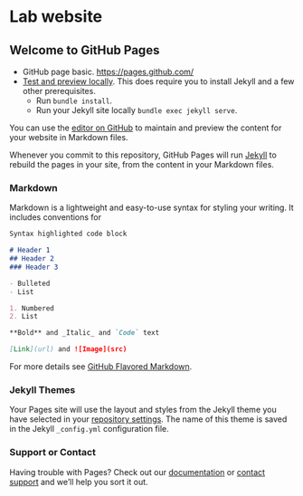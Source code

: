 # Lab website
## Welcome to GitHub Pages
- GitHub page basic. https://pages.github.com/
- [Test and preview locally](https://docs.github.com/en/pages/setting-up-a-github-pages-site-with-jekyll/testing-your-github-pages-site-locally-with-jekyll). This does require you to install Jekyll and a few other prerequisites.
  - Run `bundle install`.
  - Run your Jekyll site locally `bundle exec jekyll serve`.

You can use the [editor on GitHub](https://github.com/stevenhwu/stevenhwu.github.io/edit/main/README.md) to maintain and preview the content for your website in Markdown files.

Whenever you commit to this repository, GitHub Pages will run [Jekyll](https://jekyllrb.com/) to rebuild the pages in your site, from the content in your Markdown files.

### Markdown

Markdown is a lightweight and easy-to-use syntax for styling your writing. It includes conventions for

```markdown
Syntax highlighted code block

# Header 1
## Header 2
### Header 3

- Bulleted
- List

1. Numbered
2. List

**Bold** and _Italic_ and `Code` text

[Link](url) and ![Image](src)
```

For more details see [GitHub Flavored Markdown](https://guides.github.com/features/mastering-markdown/).

### Jekyll Themes

Your Pages site will use the layout and styles from the Jekyll theme you have selected in your [repository settings](https://github.com/stevenhwu/stevenhwu.github.io/settings/pages). The name of this theme is saved in the Jekyll `_config.yml` configuration file.

### Support or Contact

Having trouble with Pages? Check out our [documentation](https://docs.github.com/categories/github-pages-basics/) or [contact support](https://support.github.com/contact) and we’ll help you sort it out.

